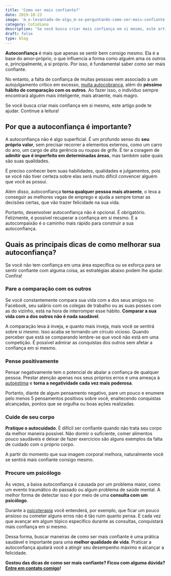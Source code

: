 ```yaml
---
title: 'Como ser mais confiante?'
date: 2019-10-23
image: 'm_o-levantada-de-algu_m-se-perguntando-como-ser-mais-confiante.jpg'
category: Cotidiano
description: 'Se você busca criar mais confiança em si mesmo, este artigo pode te ajudar. Continue a leitura!'
draft: false
type: blog
---
```


**Autoconfiança** é mais que apenas se sentir bem consigo mesmo. Ela é a base do amor-próprio, o que influencia a forma como alguém ama os outros e, principalmente, a si próprio. Por isso, é fundamental saber como ser mais confiante.

No entanto, a falta de confiança de muitas pessoas vem associado a um autojulgamento crítico em excesso, [muita autocobrança](/5-dicas-para-evitar-a-autocobranca/), além do **péssimo hábito de comparação com os outros**. Ao fazer isso, o indivíduo sempre encontrará alguém mais inteligente, mais atraente, mais magro.

Se você busca criar mais confiança em si mesmo, este artigo pode te ajudar. Continue a leitura!

## **Por que a autoconfiança é importante?**

A autoconfiança não é algo superficial. É um profundo senso do **seu próprio valor**, sem precisar recorrer a elementos externos, como um carro do ano, um cargo de alta gerência ou roupas de grife. É ter a coragem de **admitir que é imperfeito em determinadas áreas**, mas também sabe quais são suas qualidades.

É preciso conhecer bem suas habilidades, qualidades e julgamentos, pois se você não tiver certeza sobre elas será muito difícil convencer alguém que você as possui.

Além disso, autoconfiança **torna qualquer pessoa mais atraente**, o leva a conseguir as melhores vagas de emprego e ajuda a sempre tomar as decisões certas, que vão trazer felicidade na sua vida.

Portanto, desenvolver autoconfiança não é opcional. É obrigatório. Felizmente, é possível recuperar a confiança em si mesmo. E a autocompaixão é o caminho mais rápido para construir a sua autoconfiança.

## **Quais as principais dicas de como melhorar sua autoconfiança?**

Se você não tem confiança em uma área específica ou se esforça para se sentir confiante com alguma coisa, as estratégias abaixo podem lhe ajudar. Confira!

### **Pare a comparação com os outros**

Se você constantemente compara sua vida com a dos seus amigos no Facebook, seu salário com os colegas de trabalho ou as suas posses com as do vizinho, está na hora de interromper esse hábito. **Comparar a sua vida com a dos outros não é nada saudável**.

A comparação leva à inveja, e quanto mais inveja, mais você se sentirá sobre si mesmo. Isso acaba se tornando um círculo vicioso. Quando perceber que está se comparando lembre-se que você não está em uma competição. É possível admirar as conquistas dos outros sem afetar a confiança em si mesmo.

### **Pense positivamente**

Pensar negativamente tem o potencial de abalar a confiança de qualquer pessoa. Prestar atenção apenas nos seus próprios erros é uma ameaça à [autoestima](/como-aumentar-a-autoestima/) e **torna a negatividade cada vez mais poderosa**.

Portanto, diante de algum pensamento negativo, pare um pouco e enumere pelo menos 5 pensamentos positivos sobre você, enaltecendo conquistas alcançadas, pontos que se orgulha ou boas ações realizadas.

### **Cuide de seu corpo**

**Pratique o autocuidado**. É difícil ser confiante quando não trata seu corpo da melhor maneira possível. Não dormir o suficiente, comer alimentos pouco saudáveis e deixar de fazer exercícios são alguns exemplos da falta de cuidado com o próprio corpo.

A partir do momento que sua imagem corporal melhora, naturalmente você se sentirá mais confiante consigo mesmo.

### **Procure um psicólogo**

Às vezes, a baixa autoconfiança é causada por um problema maior, como um evento traumático do passado ou algum problema de saúde mental. A melhor forma de detectar isso é por meio de uma **consulta com um psicólogo**.

Durante a [psicoterapia](/quanto-tempo-dura-psicoterapia/) você entenderá, por exemplo, que ficar um pouco ansioso ou cometer alguns erros não é tão ruim quanto pensa. E cada vez que avançar em algum tópico específico durante as consultas, conquistará mais confiança em si mesmo.

Dessa forma, buscar maneiras de como ser mais confiante é uma prática saudável e importante para uma **melhor qualidade de vida**. Praticar a autoconfiança ajudará você a atingir seu desempenho máximo e alcançar a felicidade.

**Gostou das dicas de como ser mais confiante? Ficou com alguma dúvida?** [**Entre em contato comigo**](/contato/)**!**
